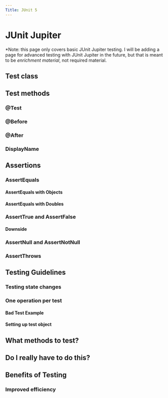 ```yaml
---
Title: JUnit 5
---
```


# JUnit Jupiter

*Note: this page only covers basic JUnit Jupiter testing. I will be adding a page for advanced testing with
JUnit Jupiter in the future, but that is meant to be *enrichment material*, not required material.

## Test class

## Test methods 

### @Test

### @Before

### @After

### DisplayName

## Assertions

### AssertEquals

#### AssertEquals with Objects

#### AssertEquals with Doubles

### AssertTrue and AssertFalse

#### Downside

### AssertNull and AssertNotNull

### AssertThrows

## Testing Guidelines

### Testing state changes

### One operation per test

#### Bad Test Example

#### Setting up test object

## What methods to test?

## Do I really have to do this?

## Benefits of Testing

### Improved efficiency